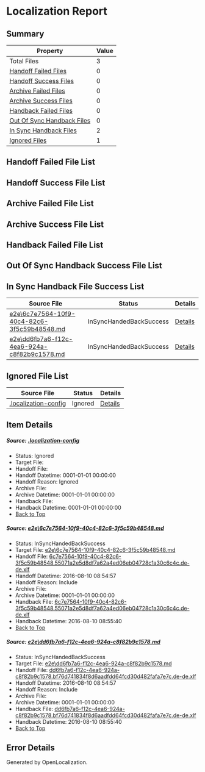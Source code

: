 # <a name='report-top'></a> Localization Report

## Summary
 Property | Value 
 -------- | ----- 
 Total Files | 3
[ Handoff Failed Files ](#handoff-failed-list)| 0
[ Handoff Success Files ](#handoff-success-list)| 0
[ Archive Failed Files ](#archive-failed-list)| 0
[ Archive Success Files ](#archive-success-list)| 0
[ Handback Failed Files ](#handback-failed-list)| 0
[ Out Of Sync Handback Files ](#outofsync-handback-success-list)| 0
[ In Sync Handback Files ](#insync-handback-success-list)| 2
[ Ignored Files ](#ignored-list)| 1

## <a name='handoff-failed-list'></a> Handoff Failed File List

## <a name='handoff-success-list'></a> Handoff Success File List

## <a name='archive-failed-list'></a> Archive Failed File List

## <a name='archive-success-list'></a> Archive Success File List

## <a name='handback-failed-list'></a> Handback Failed File List

## <a name='outofsync-handback-success-list'></a> Out Of Sync Handback Success File List

## <a name='insync-handback-success-list'></a> In Sync Handback File Success List
 Source File | Status | Details 
 ----------- | ------ | ------- 
 [e2e\6c7e7564-10f9-40c4-82c6-3f5c59b48548.md](https://github.com/OpenLocalizationTestOrg/oltest/blob/7f034ea83e7f320ed8da8e51f132594160a443f0/e2e/6c7e7564-10f9-40c4-82c6-3f5c59b48548.md) | InSyncHandedBackSuccess | [Details](#1b58986a63df9970932239d309b11d768b50cea61)
 [e2e\dd6fb7a6-f12c-4ea6-924a-c8f82b9c1578.md](https://github.com/OpenLocalizationTestOrg/oltest/blob/7f034ea83e7f320ed8da8e51f132594160a443f0/e2e/dd6fb7a6-f12c-4ea6-924a-c8f82b9c1578.md) | InSyncHandedBackSuccess | [Details](#89c8605f8269fd29a0bb889626495aa9699292bc2)

## <a name='ignored-list'></a> Ignored File List
 Source File | Status | Details 
 ----------- | ------ | ------- 
 [.localization-config](https://github.com/OpenLocalizationTestOrg/oltest/blob/7f034ea83e7f320ed8da8e51f132594160a443f0/.localization-config) | Ignored | [Details](#3d4f252ac210baf56311d7e97dcc2db10974dbd20)

## Item Details
##### <a name='3d4f252ac210baf56311d7e97dcc2db10974dbd20'></a> Source: [.localization-config](https://github.com/OpenLocalizationTestOrg/oltest/blob/7f034ea83e7f320ed8da8e51f132594160a443f0/.localization-config)
* Status: Ignored
* Target File: 
* Handoff File: 
* Handoff Datetime: 0001-01-01 00:00:00
* Handoff Reason: Ignored
* Archive File: 
* Archive Datetime: 0001-01-01 00:00:00
* Handback File: 
* Handback Datetime: 0001-01-01 00:00:00
* [Back to Top](#report-top)

##### <a name='1b58986a63df9970932239d309b11d768b50cea61'></a> Source: [e2e\6c7e7564-10f9-40c4-82c6-3f5c59b48548.md](https://github.com/OpenLocalizationTestOrg/oltest/blob/7f034ea83e7f320ed8da8e51f132594160a443f0/e2e/6c7e7564-10f9-40c4-82c6-3f5c59b48548.md)
* Status: InSyncHandedBackSuccess
* Target File: [e2e\6c7e7564-10f9-40c4-82c6-3f5c59b48548.md](https://github.com/OpenLocalizationTestOrg/ol-test-dede/blob/3f5bd340905077c41d4949ddd823ee1cccaa5970/e2e/6c7e7564-10f9-40c4-82c6-3f5c59b48548.md)
* Handoff File: [6c7e7564-10f9-40c4-82c6-3f5c59b48548.55071a2e5d8df7a62a4ed06eb04728c1a30c6c4c.de-de.xlf](https://github.com/OpenLocalizationTestOrg/olhandoff-e2e/blob/2dc1bbb6a52eb68502bf487ab27111b7910ecf9c/ol-handoff/OpenLocalizationTestOrg/ol-test-dede/ci/ht/6c7e7564-10f9-40c4-82c6-3f5c59b48548.55071a2e5d8df7a62a4ed06eb04728c1a30c6c4c.de-de.xlf)
* Handoff Datetime: 2016-08-10 08:54:57
* Handoff Reason: Include
* Archive File: 
* Archive Datetime: 0001-01-01 00:00:00
* Handback File: [6c7e7564-10f9-40c4-82c6-3f5c59b48548.55071a2e5d8df7a62a4ed06eb04728c1a30c6c4c.de-de.xlf](https://github.com/OpenLocalizationTestOrg/olhandback-e2e/blob/c354e8dc0f6b93bd3165f8f60045cedc53542765/ol-handback/OpenLocalizationTestOrg/ol-test-dede/ci/ht/6c7e7564-10f9-40c4-82c6-3f5c59b48548.55071a2e5d8df7a62a4ed06eb04728c1a30c6c4c.de-de.xlf)
* Handback Datetime: 2016-08-10 08:55:40
* [Back to Top](#report-top)

##### <a name='89c8605f8269fd29a0bb889626495aa9699292bc2'></a> Source: [e2e\dd6fb7a6-f12c-4ea6-924a-c8f82b9c1578.md](https://github.com/OpenLocalizationTestOrg/oltest/blob/7f034ea83e7f320ed8da8e51f132594160a443f0/e2e/dd6fb7a6-f12c-4ea6-924a-c8f82b9c1578.md)
* Status: InSyncHandedBackSuccess
* Target File: [e2e\dd6fb7a6-f12c-4ea6-924a-c8f82b9c1578.md](https://github.com/OpenLocalizationTestOrg/ol-test-dede/blob/3f5bd340905077c41d4949ddd823ee1cccaa5970/e2e/dd6fb7a6-f12c-4ea6-924a-c8f82b9c1578.md)
* Handoff File: [dd6fb7a6-f12c-4ea6-924a-c8f82b9c1578.bf76d741834f8d6aadfdd64fcd30d482fafa7e7c.de-de.xlf](https://github.com/OpenLocalizationTestOrg/olhandoff-e2e/blob/2dc1bbb6a52eb68502bf487ab27111b7910ecf9c/ol-handoff/OpenLocalizationTestOrg/ol-test-dede/ci/ht/dd6fb7a6-f12c-4ea6-924a-c8f82b9c1578.bf76d741834f8d6aadfdd64fcd30d482fafa7e7c.de-de.xlf)
* Handoff Datetime: 2016-08-10 08:54:57
* Handoff Reason: Include
* Archive File: 
* Archive Datetime: 0001-01-01 00:00:00
* Handback File: [dd6fb7a6-f12c-4ea6-924a-c8f82b9c1578.bf76d741834f8d6aadfdd64fcd30d482fafa7e7c.de-de.xlf](https://github.com/OpenLocalizationTestOrg/olhandback-e2e/blob/c354e8dc0f6b93bd3165f8f60045cedc53542765/ol-handback/OpenLocalizationTestOrg/ol-test-dede/ci/ht/dd6fb7a6-f12c-4ea6-924a-c8f82b9c1578.bf76d741834f8d6aadfdd64fcd30d482fafa7e7c.de-de.xlf)
* Handback Datetime: 2016-08-10 08:55:40
* [Back to Top](#report-top)


## Error Details

Generated by OpenLocalization.
